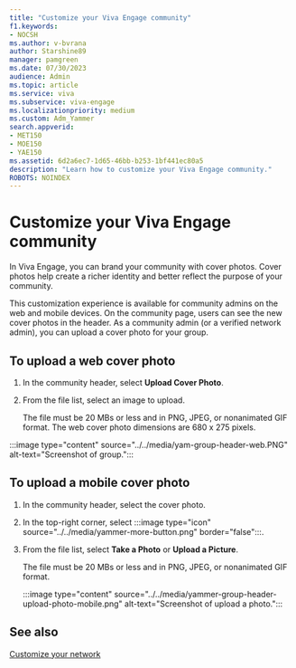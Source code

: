 ```yaml
---
title: "Customize your Viva Engage community"
f1.keywords:
- NOCSH
ms.author: v-bvrana
author: Starshine89
manager: pamgreen
ms.date: 07/30/2023
audience: Admin
ms.topic: article
ms.service: viva
ms.subservice: viva-engage
ms.localizationpriority: medium
ms.custom: Adm_Yammer
search.appverid:
- MET150
- MOE150
- YAE150
ms.assetid: 6d2a6ec7-1d65-46bb-b253-1bf441ec80a5
description: "Learn how to customize your Viva Engage community."
ROBOTS: NOINDEX
---
```


# Customize your Viva Engage community

In Viva Engage, you can brand your community with cover photos. Cover photos help create a richer identity and better reflect the purpose of your community.

This customization experience is available for community admins on the web and mobile devices. On the community page, users can see the new cover photos in the header. As a community admin (or a verified network admin), you can upload a cover photo for your group.

## To upload a web cover photo

1. In the community header, select **Upload Cover Photo**.
2. From the file list, select an image to upload.

   The file must be 20 MBs or less and in PNG, JPEG, or nonanimated GIF format.
   The web cover photo dimensions are 680 x 275 pixels.

:::image type="content" source="../../media/yam-group-header-web.PNG" alt-text="Screenshot of group.":::

## To upload a mobile cover photo

1. In the community header, select the cover photo.
2. In the top-right corner, select :::image type="icon" source="../../media/yammer-more-button.png" border="false":::.
3. From the file list, select **Take a Photo** or **Upload a Picture**.

   The file must be 20 MBs or less and in PNG, JPEG, or nonanimated GIF format.

   :::image type="content" source="../../media/yammer-group-header-upload-photo-mobile.png" alt-text="Screenshot of upload a photo.":::

## See also

[Customize your network](customize-your-network.md)
